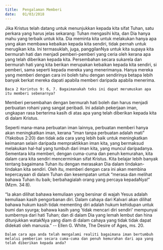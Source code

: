 ```yaml
---
title:  Pengalaman Memberi
date:   01/03/2018
---
```


Jika Kristus telah datang untuk menunjukkan kepada kita sifat Tuhan, satu perkara yang harus jelas sekarang: Tuhan mengasihi kita, dan Dia hanya mahu yang terbaik untuk kita. Dia meminta kita untuk melakukan hanya apa yang akan membawa kebaikan kepada kita sendiri, tidak pernah untuk merugikan kita. Ini termasuklah, juga, panggilanNya untuk kita supaya kita bermurah hati dan menjadi pemberi-pemberi yang ceria oleh kerana apa yang telah diberikan kepada kita.  Persembahan secara sukarela dan bermurah hati yang kita berikan merupakan kebaikan kepada kita sendiri, si pemberi, sama seperti kepada mereka yang menerimanya.  Hanya mereka yang memberi dengan cara ini boleh tahu dengan sendirinya betapa lebih banyak berkat mereka dapati apabila memberi daripada apabila menerima.

`Baca 2 Korintus 9: 6, 7. Bagaimanakah teks ini dapat merumuskan apa itu memberi sebenarnya?`

Memberi persembahan dengan bermurah hati boleh dan harus menjadi perbuatan rohani yang sangat peribadi. Ini adalah pekerjaan iman, ungkapan rasa berterima kasih di atas apa yang telah diberikan kepada kita di dalam Kristus.

Seperti mana-mana perbuatan iman lainnya, perbuatan memberi hanya akan meningkatkan iman, kerana "iman tanpa perbuatan adalah mati" (Yakobus 2:20) dan tidak ada cara yang lebih baik untuk meningkatkan keimanan selain daripada mempraktikkan iman kita, yang bermaksud melakukan hal-hal yang tumbuh dari iman kita, yang muncul daripadanya.  Sementara kita memberi, dengan cuma-cuma dan penuh kemurahan, kita dalam cara kita sendiri mencerminkan sifat Kristus. Kita belajar lebih banyak tentang bagaimana Tuhan itu dengan merasakan Dia dalam tindakan-tindakan kita sendiri. Oleh itu, memberi dengan cara ini akan membina kepercayaan di dalam Tuhan dan kesempatan untuk “merasa dan melihat bahawa Tuhan itu baik; berbahagialah orang yang percaya kepadaNya!” (Mzm. 34:8).

“Ia akan dilihat bahawa kemuliaan yang bersinar di wajah Yesus adalah kemuliaan kasih pengorbanan diri. Dalam cahaya dari Kalvari  akan dilihat bahawa hukum kasih tidak mementing diri adalah hukum kehidupan untuk bumi dan syurga; bahawa kasih yang 'tidak mencari diri sendiri' mempunyai sumbernya dari hati Tuhan; dan di dalam Dia yang lemah lembut dan hina ditunjukkan watakNya yang diam di dalam cahaya yang tidak tidak dapat didekati oleh manusia.” -- Ellen G. White, The Desire of Ages, ms. 20.

`Dalam cara apa anda telah mengalami realiti bagaimana iman bertumbuh melalui pemberian secara cuma-cuma dan penuh kemurahan dari apa yang telah diberikan kepada anda?`